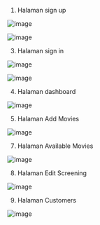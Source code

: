 1.	Halaman sign up

   
 ![image](https://github.com/elpf/ManajemenSistemTiketCinema/assets/124456549/3b9c6d3d-8ea2-4862-b1db-9e93a238a6ae)

![image](https://github.com/elpf/ManajemenSistemTiketCinema/assets/124456549/d5cc2edb-f6a4-4c90-afd0-be3ce218ac62)

3.	Halaman sign in
 

![image](https://github.com/elpf/ManajemenSistemTiketCinema/assets/124456549/bca77144-a879-45de-9881-6b77b0e21838)



![image](https://github.com/elpf/ManajemenSistemTiketCinema/assets/124456549/7608a042-f7dc-4a3d-b4db-4286151eeef7)

 

4.	Halaman dashboard
 
![image](https://github.com/elpf/ManajemenSistemTiketCinema/assets/124456549/ff8040e5-6352-4b3c-bbbb-b86b3efb30b5)








5.	Halaman Add Movies


![image](https://github.com/elpf/ManajemenSistemTiketCinema/assets/124456549/c8fd2062-04c6-4357-84cd-ebb496fab998)

 
7.	Halaman Available Movies
 


![image](https://github.com/elpf/ManajemenSistemTiketCinema/assets/124456549/965eb3a6-725d-440a-8b9a-37d3d1e3aa00)



8.	Halaman Edit Screening


![image](https://github.com/elpf/ManajemenSistemTiketCinema/assets/124456549/e8b7a759-98fd-4dd4-afcc-1ad9b5d7f366)

 
9.	Halaman Customers
 

![image](https://github.com/elpf/ManajemenSistemTiketCinema/assets/124456549/6e699738-84c1-419f-8ef6-079808c95f85)
